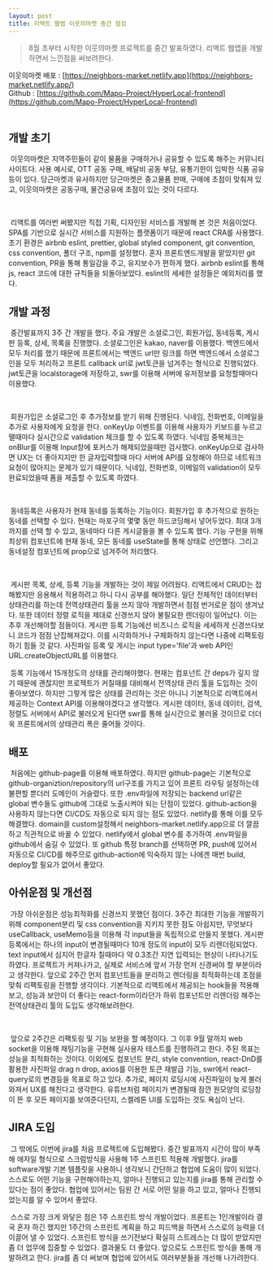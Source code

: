 ```yaml
---
layout: post
title: 리액트 웹앱 이웃의마켓 중간 점검
---
```


> 8월 초부터 시작한 이웃의마켓 프로젝트를 중간 발표하였다. 리액트 웹앱을 개발하면서 느낀점을 써보려한다.

이웃의마켓 배포 : [https://neighbors-market.netlify.app](https://neighbors-market.netlify.app/)<br>
Github : [https://github.com/Mapo-Project/HyperLocal-frontend](https://github.com/Mapo-Project/HyperLocal-frontend)
<br><br>

## 개발 초기

<p>
&nbsp;이웃의마켓은 지역주민들이 같이 물품을 구매하거나 공유할 수 있도록 해주는 커뮤니티 사이트다. 사용 예시로, OTT 공동 구매, 배달비 공동 부담, 유통기한이 임박한 식품 공유 등이 있다. 당근마켓과 유사하지만 당근마켓은 중고물품 판매, 구매에 초점이 맞춰져 있고, 이웃의마켓은 공동구매, 물건공유에 초점이 있는 것이 다르다. 
</p>
<br>
<p>
&nbsp;리액트를 여러번 써봤지만 직접 기획, 디자인된 서비스를 개발해 본 것은 처음이었다. SPA를 기반으로 실시간 서비스를 지원하는 플랫폼이기 때문에 react CRA를 사용했다.
초기 환경은 airbnb eslint, prettier, global styled component, git convention, css convention, 폴더 구조, npm를 설정했다. 혼자 프론트엔드개발을 맡았지만
git convention, PR을 통해 통일감을 주고, 유지보수가 편하게 했다. airbnb eslint를 통해 js, react 코드에 대한 규칙들을 되돌아보았다. eslint의 세세한 설정들은 예외처리를 했다.
</p>

## 개발 과정

<p>
&nbsp;중간발표까지 3주 간 개발을 했다. 주요 개발은 소셜로그인, 회원가입, 동네등록, 게시판 등록, 상세, 목록을 진행했다. 소셜로그인은 kakao, naver를 이용했다. 백엔드에서 모두 처리를 했기 때문에 프론트에서는 백엔드 url만 링크를 하면 백엔드에서 소셜로그인을 모두 처리하고 프론트 callback url로 jwt토큰을 넘겨주는 형식으로 진행되었다. jwt토큰을 localstorage에 저장하고, swr를 이용해 서버에 유저정보를 요청할때마다 이용했다. 
</p>

<br>

<p>
&nbsp;회원가입은 소셜로그인 후 추가정보를 받기 위해 진행된다. 닉네임, 전화번호, 이메일을 추가로 사용자에게 요청을 한다. onKeyUp 이벤트를 이용해 사용자가 키보드를 누르고 땔때마다 실시간으로 validation 체크를 할 수 있도록 하였다. 닉네임 중복체크는 onBlur를 이용해 Input창에 포커스가 해제되었을때만 검사했다. onKeyUp으로 검사하면 UX는 더 좋아지지만 한 글자입력할때 마다 서버에 API를 요청해야 하므로 네트워크 요청이 많아지는 문제가 있기 때문이다. 닉네임, 전화번호, 이메일의 validation이 모두 완료되었을때 폼을 제출할 수 있도록 하였다.
</p>
<br>
<p>
&nbsp;동네등록은 사용자가 현재 동네를 등록하는 기능이다. 회원가입 후 추가적으로 원하는 동네를 선택할 수 있다. 현재는 마포구의 몇몇 동만 하드코딩해서 넣어두었다. 최대 3개까지를 선택 할 수 있고, 동네마다 다른 게시글들을 볼 수 있도록 했다. 기능 구현을 위해 최상위 컴포넌트에 현재 동네, 모든 동네를 useState를 통해 상태로 선언했다. 그리고 동네설정 컴포넌트에 prop으로 넘겨주어 처리했다. 
</p>
<br>
<p>
&nbsp;게시판 목록, 상세, 등록 기능을 개발하는 것이 제일 어려웠다. 리액트에서 CRUD는 접해봤지만 응용해서 적용하려고 하니 다시 공부를 해야했다. 일단 전체적인 데이터부터 상태관리를 하는데 전역상태관리 툴을 쓰지 않아 개발하면서 점점 번거로운 점이 생겨났다. 또한 데이터 정렬 로직을 제대로 신경쓰지 않아 불필요한 렌더링이 일어났다. 이는 추후 개선해야할 점들이다.
게시판 등록 기능에선 비즈니스 로직을 세세하게 신경쓰다보니 코드가 점점 난잡해져갔다. 이를 시각화하거나 구체화하지 않는다면 나중에 리팩토링하기 힘들 것 같다. 사진파일 등록 및 게시는 input type='file'과 web API인 URL.createObjectURL를 이용했다. 
</p>
<p>&nbsp;등록 기능에서 15개정도의 상태를 관리해야했다. 현재는 컴포넌트 간 deps가 깊지 않기 때문에 괜찮지만 프로젝트가 커질때를 대비해서 전역상태 관리 툴을 도입하는 것이 좋아보였다. 하지만 그렇게 많은 상태를 관리하는 것은 아니니 기본적으로 리액트에서 제공하는 Context API를 이용해야겠다고 생각했다. 게시판 데이터, 동네 데이터, 검색, 정렬도 서버에서 API로 불러오게 된다면 swr를 통해 실시간으로 불러올 것이므로 더더욱 프론트에서의 상태관리 폭은 줄어들 것이다.
</p>

## 배포

<p>&nbsp;처음에는 github-page를 이용해 배포하였다. 하지만 github-page는 기본적으로 github-organiztion/repository의 url구조를 가지고 있어 프론트 라우팅 설정하는데 불편할 뿐더러 도메인이 거슬렸다. 또한 .env파일에 저장되는 backend url같은 global 변수들도 github에 그대로 노출시켜야 되는 단점이 있었다. github-action을 사용하지 않는다면 CI/CD도 자동으로 되지 않는 점도 있었다. netlify를 통해 이를 모두 해결했다. domain을 custom설정해서 neighbors-market.netlify.app으로 더 깔끔하고 직관적으로 바꿀 수 있었다. netlify에서 global 변수를 추가하여 .env파일을 github에서 숨길 수 있었다. 또 github 특정 branch를 선택하면 PR, push에 있어서 자동으로 CI/CD를 해주므로 github-action에 익숙하지 않는 나에겐 매번 build, deploy할 필요가 없어서 좋았다.
</p>

## 아쉬운점 및 개선점

<p>
&nbsp;가장 아쉬운점은 성능최적화를 신경쓰지 못했던 점이다. 3주간 최대한 기능을 개발하기 위해 component분리 및 css convention을 지키지 못한 점도 아쉽지만, 무엇보다 useCallback, useMemo등을 이용해 각 input들을 독립적으로 만들지 못했다. 게시판 등록에서는 하나의 input이 변경될때마다 10개 정도의 input이 모두 리렌더링되었다. text input에서 심지어 한글자 칠때마다 약 0.3초간 지연 입력되는 현상이 나타나기도 하였다. 프로젝트가 커져나가고, 실제로 서비스에 앞서 가장 먼저 신경써야 할 부분이라고 생각한다. 앞으로 2주간 먼저 컴포넌트들을 분리하고 렌더링을 최적화하는데 초점을 맞춰 리팩토링을 진행할 생각이다. 기본적으로 리액트에서 제공되는 hook들을 적용해보고, 성능과 보안이 더 좋다는 react-form이라던가 하위 컴포넌트만 리렌더링 해주는 전역상태관리 툴의 도입도 생각해보려한다.
</p>
<br>
<p>
&nbsp;앞으로 2주간은 리팩토링 및 기능 보완을 할 예정이다. 그 이후 9월 말까지 web socket을 이용해 채팅기능을 구현해 실사용자 테스트를 진행하려고 한다. 주된 목표는 성능을 최적화하는 것이다. 이외에도 컴포넌트 분리, style convention, react-DnD를 활용한 사진파일 drag n drop, axios를 이용한 토큰 재발급 기능, swr에서 react-query로의 변경등을 목표로 하고 있다. 추가로, 페이지 로딩시에 사진파일이 늦게 불러와져서 UX를 해친다고 생각한다. 유튜브처럼 페이지가 변경될때 잠깐 원모양의 로딩창이 뜬 후 모든 페이지를 보여준다던지, 스켈레톤 UI를 도입하는 것도 욕심이 난다.
</p>

## JIRA 도입

<p>
&nbsp;그 밖에도 이번에 jira를 처음 프로젝트에 도입해봤다. 중간 발표까지 시간이 많이 부족해 애자일 형식으로 스크럼방식을 사용해 1주 스프린트 적용해 개발했다. jira를 software개발 기본 템플릿을 사용하니 생각보니 간단하고 협업에 도움이 많이 되었다. 스스로도 어떤 기능을 구현해야하는지, 얼마나 진행되고 있는지를 jira를 통해 관리할 수 있다는 점이 좋았다. 협업에 있어서는 팀원 간 서로 어떤 일을 하고 있고, 얼마나 진행되었는지를 알 수 있어서 좋았다. 
</p>
<p>&nbsp;스스로 가장 크게 와닿은 점은 1주 스프린트 방식 개발이었다. 프론트는 1인개발이라 결국 혼자 하긴 했지만 1주간의 스프린트 계획을 하고 피드백을 하면서 스스로의 능력을 더 이끌어 낼 수 있었다. 스프린트 방식을 쓰기전보다 확실히 스트레스는 더 많이 받았지만 좀 더 업무에 집중할 수 있었다. 결과물도 더 좋았다. 앞으로도 스프린트 방식을 통해 개발하려고 한다. jira를 좀 더 써보며 협업에 있어서도 여러부분들을 개선해 나가려한다.
</p>
